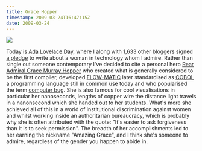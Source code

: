 ```yaml
---
title: Grace Hopper
timestamp: 2009-03-24T16:47:15Z
date: 2009-03-24
---
```


<a href="http://www.flickr.com/photos/publicresourceorg/493885707/"><img src="http://farm1.static.flickr.com/211/493885707_394f4edb6e.jpg"/></a><p>Today is <a href="http://findingada.com/">Ada Lovelace Day</a>, where I along with 1,633 other bloggers signed <a href="http://www.pledgebank.com/AdaLovelaceDay">a pledge</a> to write about a woman in technology whom I admire. Rather than single out someone contemporary I've decided to cite a personal hero <a href="http://en.wikipedia.org/wiki/Grace_Hopper">Rear Admiral Grace Murray Hopper</a> who created what is generally considered to be the first compiler, developed <a href="http://en.wikipedia.org/wiki/FLOW-MATIC">FLOW-MATIC</a> later standardised as <a href="http://en.wikipedia.org/wiki/COBOL">COBOL</a> a programming language still in common use today and who popularised the term <a href="http://en.wikipedia.org/wiki/Computer_bug">computer bug</a>. She is also famous for cool visualisations in particular her nanoseconds, lengths of copper wire the distance light travels in a nanonsecond which she handed out to her students. What's more she achieved all of this in a world of institutional discrimination against women and whilst working inside an authoritarian bureaucracy, which is probably why she is often attributed with the quote: "It's easier to ask forgiveness than it is to seek permission". The breadth of her accomplishments led to her earning the nickname "Amazing Grace", and I think she's someone to admire, regardless of the gender you happen to abide in.  </p>